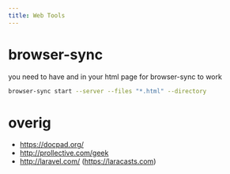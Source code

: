 ```yaml
---
title: Web Tools
---
```


# browser-sync
you need to have <html> and <body> in your html page for browser-sync to work
```bash
browser-sync start --server --files "*.html" --directory
```


# overig
* https://docpad.org/
* http://prollective.com/geek
* http://laravel.com/ (https://laracasts.com)
